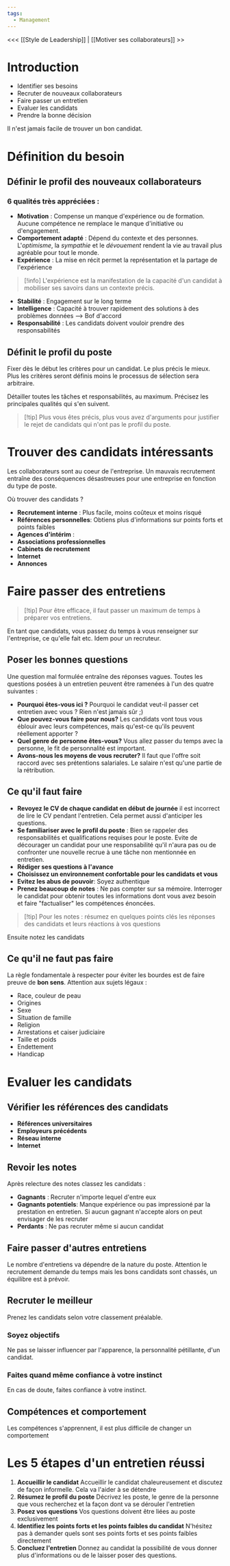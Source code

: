 ```yaml
---
tags:
  - Management
---
```

<<< [[Style de Leadership]] | [[Motiver ses collaborateurs]] >>

# Introduction
- Identifier ses besoins
- Recruter de nouveaux collaborateurs
- Faire passer un entretien
- Evaluer les candidats
- Prendre la bonne décision

Il n'est jamais facile de trouver un bon candidat.

# Définition du besoin
## Définir le profil des nouveaux collaborateurs
### 6 qualités très appréciées :
- **Motivation** : Compense un manque d'expérience ou de formation. Aucune compétence ne remplace le manque d'initiative ou d'engagement.
- **Comportement adapté** : Dépend du contexte et des personnes. L'*optimisme*, la *sympathie* et le *dévouement* rendent la vie au travail plus agréable pour tout le monde.
- **Expérience** : La mise en récit permet la représentation et la partage de l'expérience
>[!info] L'expérience est la manifestation de la capacité d'un candidat à mobiliser ses savoirs dans un contexte précis.
- **Stabilité** : Engagement sur le long terme
- **Intelligence** : Capacité à trouver rapidement des solutions à des problèmes données --> Bof d'accord
- **Responsabilité** : Les candidats doivent vouloir prendre des responsabilités

## Définit le profil du poste
Fixer dès le début les critères pour un candidat. Le plus précis le mieux. Plus les critères seront définis moins le processus de sélection sera arbitraire.

Détailler toutes les tâches et responsabilités, au maximum.
Précisez les principales qualités qui s'en suivent.

>[!tip] Plus vous êtes précis, plus vous avez d'arguments pour justifier le rejet de candidats qui n'ont pas le profil du poste.


# Trouver des candidats intéressants
Les collaborateurs sont au coeur de l'entreprise.
Un mauvais recrutement entraîne des conséquences désastreuses pour une entreprise en fonction du type de poste.

Où trouver des candidats ?
- **Recrutement interne** : Plus facile, moins coûteux et moins risqué
- **Références personnelles**: Obtiens plus d'informations sur points forts et points faibles
- **Agences d'intérim** : 
- **Associations professionnelles** 
- **Cabinets de recrutement**
- **Internet**
- **Annonces**
# Faire passer des entretiens
>[!tip] Pour être efficace, il faut passer un maximum de temps à préparer vos entretiens.

En tant que candidats, vous passez du temps à vous renseigner sur l'entreprise, ce qu'elle fait etc. Idem pour un recruteur.

## Poser les bonnes questions
Une question mal formulée entraîne des réponses vagues. Toutes les questions posées à un entretien peuvent être ramenées à l'un des quatre suivantes : 
- **Pourquoi êtes-vous ici ?** Pourquoi le candidat veut-il passer cet entretien avec vous ? Rien n'est jamais sûr ;)
- **Que pouvez-vous faire pour nous?** Les candidats vont tous vous éblouir avec leurs compétences, mais qu'est-ce qu'ils peuvent réellement apporter ?
- **Quel genre de personne êtes-vous?** Vous allez passer du temps avec la personne, le fit de personnalité est important.
- **Avons-nous les moyens de vous recruter?** Il faut que l'offre soit raccord avec ses prétentions salariales. Le salaire n'est qu'une partie de la rétribution.
## Ce qu'il faut faire
- **Revoyez le CV de chaque candidat en début de journée** il est incorrect de lire le CV pendant l'entretien. Cela permet aussi d'anticiper les questions.
- **Se familiariser avec le profil du poste** : Bien se rappeler des responsabilités et qualifications requises pour le poste. Evite de décourager un candidat pour une responsabilité qu'il n'aura pas ou de confronter une nouvelle recrue à une tâche non mentionnée en entretien.
- **Rédiger ses questions à l'avance** 
- **Choisissez un environnement confortable pour les candidats et vous**
- **Evitez les abus de pouvoir**: Soyez authentique
- **Prenez beaucoup de notes** : Ne pas compter sur sa mémoire.
Interroger le candidat pour obtenir toutes les informations dont vous avez besoin et faire "factualiser" les compétences énoncées.

>[!tip] Pour les notes : résumez en quelques points clés les réponses des candidats et leurs réactions à vos questions

Ensuite notez les candidats 

## Ce qu'il ne faut pas faire
La règle fondamentale à respecter pour éviter les bourdes est de faire preuve de **bon sens**.
Attention aux sujets légaux :
- Race, couleur de peau
- Origines
- Sexe
- Situation de famille
- Religion
- Arrestations et caiser judiciaire
- Taille et poids
- Endettement
- Handicap

# Evaluer les candidats
## Vérifier les références des candidats
- **Références universitaires**
- **Employeurs précédents**
- **Réseau interne**
- **Internet**

## Revoir les notes
Après relecture des notes classez les candidats : 
- **Gagnants** : Recruter n'importe lequel d'entre eux
- **Gagnants potentiels**: Manque expérience ou pas impressioné par la prestation en entretien. Si aucun gagnant n'accepte alors on peut envisager de les recruter
- **Perdants** : Ne pas recruter même si aucun candidat
## Faire passer d'autres entretiens
Le nombre d'entretiens va dépendre de la nature du poste. Attention le recrutement demande du temps mais les bons candidats sont chassés, un équilibre est à prévoir.

## Recruter le meilleur
Prenez les candidats selon votre classement préalable.
### Soyez objectifs
Ne pas se laisser influencer par l'apparence, la personnalité pétillante, d'un candidat. 

### Faites quand même confiance à votre instinct
En cas de doute, faites confiance à votre instinct.

## Compétences et comportement
Les compétences s'apprennent, il est plus difficile de changer un comportement


# Les 5 étapes d'un entretien réussi
1. **Accueillir le candidat**
Accueillir le candidat chaleureusement et discutez de façon informelle. Cela va l'aider à se détendre
2. **Résumez le profil du poste**
Décrivez les poste, le genre de la personne que vous recherchez et la façon dont va se dérouler l'entretien
3. **Posez vos questions**
Vos questions doivent être liées au poste exclusivement
4. **Identifiez les points forts et les points faibles du candidat**
N'hésitez pas à demander quels sont ses points forts et ses points faibles directement
5. **Concluez l'entretien**
Donnez au candidat la possibilité de vous donner plus d'informations ou de le laisser poser des questions.

